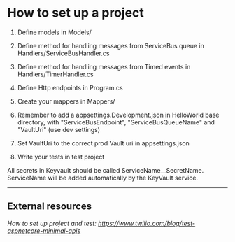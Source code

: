 # How to set up a project

1. Define models in Models/
2. Define method for handling messages from ServiceBus queue in Handlers/ServiceBusHandler.cs
3. Define method for handling messages from Timed events in Handlers/TimerHandler.cs
4. Define Http endpoints in Program.cs
5. Create your mappers in Mappers/
6. Remember to add a appsettings.Development.json in HelloWorld base directory, with "ServiceBusEndpoint", "ServiceBusQueueName" and "VaultUri" (use dev settings)
7. Set VaultUri to the correct prod Vault uri in appsettings.json

0. Write your tests in test project

All secrets in Keyvault should be called ServiceName__SecretName. ServiceName will be added automatically by the KeyVault service.

---

## External resources

_How to set up project and test: https://www.twilio.com/blog/test-aspnetcore-minimal-apis_